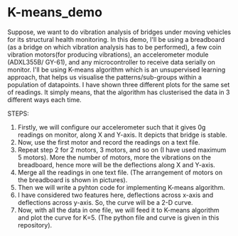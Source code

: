 # K-means_demo
Suppose, we want to do vibration analysis of bridges under moving vehicles for its structural health monitoring.
In this demo, I'll be using a breadboard (as a bridge on which vibration analysis has to be performed), a few coin vibration motors(for producing vibrations), an accelerometer module (ADXL355B/ GY-61), and any microcontroller to receive data serially on monitor.
I'll be using K-means algorithm which is an unsupervised learning approach, that helps us visualise the patterns/sub-groups within a population of datapoints.
I have shown three different plots for the same set of readings. It simply means, that the algorithm has clusterised the data in 3 different ways each time.

STEPS:
1. Firstly, we will configure our accelerometer such that it gives 0g readings on monitor, along X and Y-axis. It depicts that bridge is stable.
2. Now, use the first motor and record the readings on a text file.
3. Repeat step 2 for 2 motors, 3 motors, and so on (I have used maximum 5 motors). More the number of motors, more the vibrations on the breadboard, hence more will be the deflections along X and Y-axis.
4. Merge all the readings in one text file.
(The arrangement of motors on the breadboard is shown in pictures).
5. Then we will write a pyhton code for implementing K-means algorithm.
6. I have considered two features here, deflections across x-axis and deflections across y-axis. So, the curve will be a 2-D curve.
7. Now, with all the data in one file, we will feed it to K-means algorithm and plot the curve for K=5.
(The python file and curve is given in this repository).
